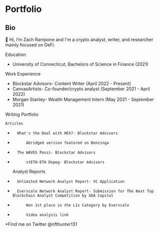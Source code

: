 # Portfolio
Bio
- 
👋 Hi, I’m Zach Rampone and I'm a crypto analyst, writer, and researcher mainly focused on DeFi.

Education
-  University of Connecticut, Bachelors of Science in Finance (2021)
  
Work Experience 
-  Blockstar Advisors- Content Writer (April 2022 - Present)
-  CanvasArtists- Co-founder/crypto analyst (September 2021 - April 2022)
-  Morgan Stanley- Wealth Management Intern (May 2021 - September 2021)
  
Writing Portfolio

	Articles
 
- 		What's the Deal with HEX?- Blockstar Advisors
-			Abridged version featured on Benzinga 
-		The WAVES Ponzi- Blockstar Advisors
-			stETH-ETH Depeg- Blockstar Advisors
		
	Analyst Reports
	
-		Unlimited Network Analyst Report- VC Application 
-		Everscale Network Analyst Report- Submission for The Next Top Blockchain Analyst Competition by GDA Capital
-			Won 1st place in the L1s Category by Everscale 
-			Video analysis link

*Find me on Twitter @nfthunter131
